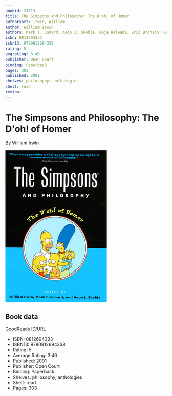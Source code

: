 ```yaml
---
bookid: 31813
title: The Simpsons and Philosophy: The D'oh! of Homer
authorsort: Irwin, William
author: William Irwin
authors: Mark T. Conard, Aeon J. Skoble, Raja Halwani, Eric Bronson, Gerald J. Erion, Joseph A. Zeccardi, J.R. Lombardo, Deborah Knight, Carl Matheson, Dale E. Snow, James J. Snow, James Lawler, Paul A. Cantor, Jason Holt, Daniel Barwick, David Vessey, Jennifer L. McMahon, James M. Wallace, David L. G. Arnold, Kelly Dean Jolley
isbn: 0812694333
isbn13: 9780812694338
rating: 5
avgrating: 3.46
publisher: Open Court
binding: Paperback
pages: 303
published: 2001
shelves: philosophy, anthologies
shelf: read
review: 
---
```


# The Simpsons and Philosophy: The D'oh! of Homer

By William Irwin

![](../../assets/bookcovers/1328811688l/31813.jpg)

## Book data

[GoodReads ID/URL](https://www.goodreads.com/book/show/31813)

- ISBN: 0812694333
- ISBN13: 9780812694338
- Rating: 5
- Average Rating: 3.46
- Published: 2001
- Publisher: Open Court
- Binding: Paperback
- Shelves: philosophy, anthologies
- Shelf: read
- Pages: 303

